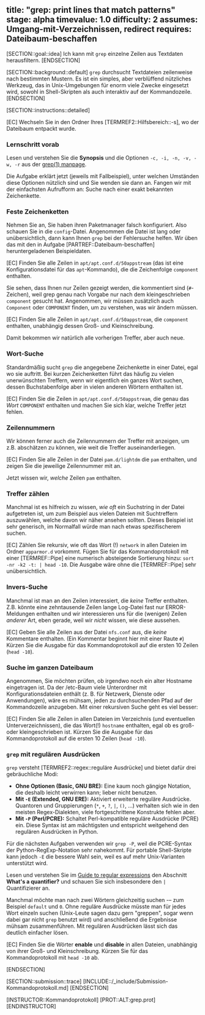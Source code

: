 title: "grep: print lines that match patterns"
stage: alpha
timevalue: 1.0
difficulty: 2
assumes: Umgang-mit-Verzeichnissen, redirect
requires: Dateibaum-beschaffen
---

[SECTION::goal::idea]
Ich kann mit `grep` einzelne Zeilen aus Textdaten herausfiltern.
[ENDSECTION]

[SECTION::background::default]
`grep` durchsucht Textdateien zeilenweise nach bestimmten Mustern. 
Es ist ein simples, aber verblüffend nützliches Werkzeug, das in Unix-Umgebungen für
enorm viele Zwecke eingesetzt wird, sowohl in Shell-Skripten als auch interaktiv auf der Kommandozeile.
[ENDSECTION]

[SECTION::instructions::detailed]

[EC] Wechseln Sie in den Ordner Ihres [TERMREF2::Hilfsbereich::-s], wo der Dateibaum entpackt wurde.

### Lernschritt vorab

Lesen und verstehen Sie die **Synopsis** und die Optionen `-c, -i, -n, -v, -w, -r` aus der 
[grep(1) manpage](https://man7.org/linux/man-pages/man1/grep.1.html).

Die Aufgabe erklärt jetzt (jeweils mit Fallbeispiel), unter welchen Umständen diese
Optionen nützlich sind und Sie wenden sie dann an. 
Fangen wir mit der einfachsten Aufrufform an: Suche nach einer exakt bekannten Zeichenkette.


### Feste Zeichenketten

Nehmen Sie an, Sie haben ihren Paketmanager falsch konfiguriert. Also schauen Sie in die `config`-Datei.
Angenommen die Datei ist lang oder unübersichtlich, dann kann Ihnen `grep` bei der Fehlersuche helfen.
Wir üben das mit den in Aufgabe [PARTREF::Dateibaum-beschaffen] heruntergeladenen Beispieldaten.

[EC] Finden Sie alle Zeilen in `apt/apt.conf.d/50appstream` (das ist eine Konfigurationsdatei 
für das `apt`-Kommando), die die Zeichenfolge `component` enthalten.

Sie sehen, dass Ihnen nur Zeilen gezeigt werden, die kommentiert sind (`#`-Zeichen), 
weil grep genau nach Vorgabe nur nach dem kleingeschrieben `component` gesucht hat. 
Angenommen, wir müssen zusätzlich auch `Component` oder `COMPONENT` finden, 
um zu verstehen, was wir ändern müssen.

[EC] Finden Sie alle Zeilen in `apt/apt.conf.d/50appstream`, die `component` enthalten, 
unabhängig dessen Groß- und Kleinschreibung.

Damit bekommen wir natürlich alle vorherigen Treffer, aber auch neue.


### Wort-Suche

Standardmäßig sucht `grep` die angegebene Zeichenkette in einer Datei, egal wo sie auftritt.
Bei kurzen Zeichenketten führt das häufig zu vielen unerwünschten Treffern,
wenn wir eigentlich ein ganzes Wort suchen, dessen Buchstabenfolge aber in vielen anderen Wörtern enthalten ist.

[EC] Finden Sie die Zeilen in `apt/apt.conf.d/50appstream`, die genau das _Wort_ `COMPONENT` enthalten
und machen Sie sich klar, welche Treffer jetzt fehlen. 


### Zeilennummern 

Wir können ferner auch die Zeilennummern der Treffer mit anzeigen, um z.B. abschätzen zu können, 
wie weit die Treffer auseinanderliegen.

[EC] Finden Sie alle Zeilen in der Datei `pam.d/lightdm` die `pam` enthalten, und 
zeigen Sie die jeweilige Zeilennummer mit an.

Jetzt wissen wir, _welche_ Zeilen `pam` enthalten. 


### Treffer zählen

Manchmal ist es hilfreich zu wissen, _wie oft_ ein Suchstring in der Datei aufgetreten ist, 
um zum Beispiel aus vielen Dateien mit Suchtreffern auszuwählen, welche davon wir näher ansehen sollten.
Dieses Beispiel ist sehr generisch, im Normalfall würde man nach etwas spezifischerem suchen.

[EC] Zählen Sie rekursiv, wie oft das Wort (!) `network` in allen Dateien im Ordner `apparmor.d`  vorkommt.
Fügen Sie für das Kommandoprotokoll mit einer [TERMREF::Pipe] eine numerisch absteigende Sortierung hinzu: 
`sort -nr -k2 -t: | head -10`.
Die Ausgabe wäre ohne die [TERMREF::Pipe] sehr unübersichtlich. 

### Invers-Suche

Manchmal ist man an den Zeilen interessiert, die _keine_ Treffer enthalten.
Z.B. könnte eine zehntausende Zeilen lange Log-Datei fast nur ERROR-Meldungen enthalten 
und wir interessieren uns für die (wenigen) Zeilen _anderer_ Art, 
eben gerade, weil wir _nicht_ wissen, wie diese aussehen.

[EC] Geben Sie alle Zeilen aus der Datei `nfs.conf` aus, die _keine_ Kommentare enthalten. 
(Ein Kommentar beginnt hier mit einer Raute `#`)
Kürzen Sie die Ausgabe für das Kommandoprotokoll auf die ersten 10 Zeilen (`head -10`).


### Suche im ganzen Dateibaum

Angenommen, Sie möchten prüfen, ob irgendwo noch ein alter Hostname eingetragen ist. Da der /etc-Baum viele 
Unterordner mit Konfigurationsdateien enthält (z. B. für Netzwerk, Dienste oder Anwendungen), wäre es 
mühsam, jeden zu durchsuchenden Pfad auf der Kommandozeile anzugeben.
Mit einer rekursiven Suche geht es viel besser:

[EC] Finden Sie alle Zeilen in allen Dateien im Verzeichnis (und eventuellen Unterverzeichnissen), 
die das Wort(!) `hostname` enthalten, egal ob es groß- oder kleingeschrieben ist.
Kürzen Sie die Ausgabe für das Kommandoprotokoll auf die ersten 10 Zeilen (`head -10`).


### `grep` mit regulären Ausdrücken

`grep` versteht [TERMREF2::regex::reguläre Ausdrücke] und bietet dafür drei gebräuchliche Modi:

- **Ohne Optionen (Basic, GNU BRE):** Eine kaum noch gängige Notation, die deshalb leicht
  verwirren kann; lieber nicht benutzen.
- **Mit `-E` (Extended, GNU ERE):** Aktiviert erweiterte reguläre Ausdrücke. Quantoren und 
Gruppierungen (`*`, `+`, `?`, `|`, `()`, …) verhalten sich wie in den meisten Regex-Dialekten, 
viele fortgeschrittene Konstrukte fehlen aber.
- **Mit `-P` (Perl/PCRE):** Schaltet Perl-kompatible reguläre Ausdrücke (PCRE) ein. 
Diese Syntax ist am mächtigsten und entspricht weitgehend den regulären Ausdrücken in Python.

Für die nächsten Aufgaben verwenden wir `grep -P`, 
weil die PCRE-Syntax der Python-RegExp-Notation sehr nahekommt. 
Für portable Shell-Skripte kann jedoch `-E` die bessere Wahl sein, 
weil es auf mehr Unix-Varianten unterstützt wird.

Lesen und verstehen Sie im
[Guide to regular expressions](https://coderpad.io/blog/development/the-complete-guide-to-regular-expressions-regex/) <!-- TODO_3: Ersetzen durch assume auf Regexp-Aufgabe -->
den Abschnitt **What's a quantifier?** und schauen Sie sich insbesondere 
den `|` Quantifizierer an.

Manchmal möchte man nach zwei Wörtern gleichzeitig suchen -– zum Beispiel `default` und `0`.
Ohne reguläre Ausdrücke müsste man für jedes Wort einzeln suchen
(Unix-Leute sagen dazu gern "greppen", sogar wenn dabei gar nicht `grep` benutzt wird)
und anschließend die Ergebnisse mühsam zusammenführen.
Mit regulären Ausdrücken lässt sich das deutlich einfacher lösen.

[EC] Finden Sie die Wörter **enable** und **disable** in allen Dateien, 
unabhängig von ihrer Groß- und Kleinschreibung.
Kürzen Sie für das Kommandoprotokoll mit `head -10` ab.

[ENDSECTION]

[SECTION::submission::trace]
[INCLUDE::/_include/Submission-Kommandoprotokoll.md]
[ENDSECTION]

[INSTRUCTOR::Kommandoprotokoll]
[PROT::ALT:grep.prot]
[ENDINSTRUCTOR]
